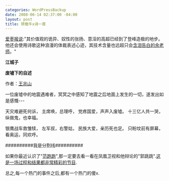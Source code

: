 ```yaml
--- 
categories: WordPressBackup
date: 2008-06-14 02:37:00 -04:00
layout: post
title: 转载牛x诗一首
---
```

<a href="http://www.izaobao.com/956.html" target="_blank">爱枣报说</a>:"其价值观的诡异、奴性的张扬、意淫的高超已经到了登峰造极的地步。他还会使用诗歌这种浪漫的体裁表述心迹，其技术含量也远超只会<a href="http://blog.sina.com.cn/s/blog_46e94efe01009iom.html" target="_blank">含泪告白的余老师</a>。"

<strong>江城子</strong>

<strong>废墟下的自述</strong>

作者：<a href="http://baike.baidu.com/view/378937.htm" target="_blank">王兆山</a>

一位废墟中的地震遇难者，冥冥之中感知了地震之后地面上发生的一切，遂发出如是感慨---

天灾难避死何诉，
主席唤，总理呼，
党疼国爱，声声入废墟。
十三亿人共一哭，
纵做鬼，也幸福。

银鹰战车救雏犊，
左军叔，右警姑，
民族大爱，亲历死也足。
只盼坟前有屏幕，
看奥运，同欢呼。

##########我是分割线##########

如果你最近认识了"<a href="http://www.google.com/search?q=%E8%8C%83%E8%B7%91%E8%B7%91" target="_blank">范跑跑</a>",那一定要去看一看在凤凰卫视和他辩论的"郭跳跳".<a href="http://6.cn/watch/5433039.html" target="_blank">这是一场过程和结果都非常精彩的节目</a>.

总之,每一个热门的事件之后,都有一个热门的傻x.
